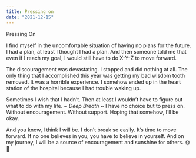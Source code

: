 ```yaml
---
title: Pressing on
date: "2021-12-15"
---
```


Pressing On

I find myself in the uncomfortable situation of having no plans for the future. I had a plan, at least I thought I had a plan. And then someone told me that even if I reach my goal, I would still have to do X-Y-Z to move forward. 

The discouragement was devastating. I stopped and did nothing at all.  The only thing that I accomplished this year was getting my bad wisdom tooth removed. It was a horrible experience. I somehow ended up in the heart station of the hospital because I had trouble waking up. 

Sometimes I wish that I hadn’t. Then at least I wouldn’t have to figure out what to do with my life. ~ *Deep Breath* ~  I have no choice but to press on. Without encouragement. Without support. Hoping that somehow, I’ll be okay. 

And you know, I think I will be. I don’t break so easily.  It’s time to move forward. If no one believes in you, you have to believe in yourself. And on my journey, I will be a source of encouragement and sunshine for others. 🌞🌻
